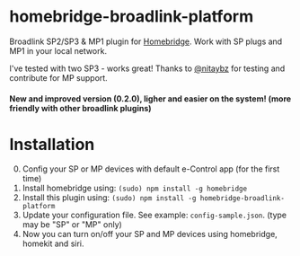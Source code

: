 # homebridge-broadlink-platform

Broadlink SP2/SP3 & MP1 plugin for [Homebridge](https://github.com/nfarina/homebridge/).
Work with SP plugs and MP1 in your local network. 

I've tested with two SP3 - works great! 
Thanks to [@nitaybz](https://github.com/nitaybz) for testing and contribute for MP support.

#### New and improved version (0.2.0), ligher and easier on the system! (more friendly with other broadlink plugins)

# Installation
0. Config your SP or MP devices with default e-Control app (for the first time)
1. Install homebridge using: `(sudo) npm install -g homebridge`
2. Install this plugin using: `(sudo) npm install -g homebridge-broadlink-platform`
3. Update your configuration file. See example: `config-sample.json`. (type may be "SP" or "MP" only)
4. Now you can turn on/off your SP and MP devices using homebridge, homekit and siri.
